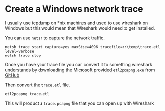 # Create a Windows network trace

I usually use tcpdump on *nix machines and used to use wireshark on Windows but this would mean that Wireshark would need to get installed.

You can use `netsh` to capture the network traffic.

```
netsh trace start capture=yes maxSize=4096 tracefile=c:\temp\trace.etl level=verbose
netsh trace stop
```

Once you have your trace file you can convert it to something wireshark understands by downloading the Microsoft provided `etl2pcapng.exe` from [GitHub](https://github.com/microsoft/etl2pcapng)

Then convert the `trace.etl` file.

```
etl2pcapng trace.etl
```

This will product a `trace.pcapng` file that you can open up with Wireshark
